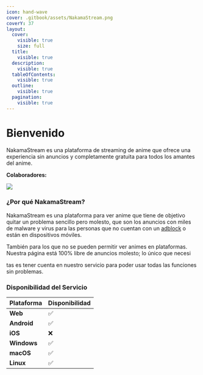 ```yaml
---
icon: hand-wave
cover: .gitbook/assets/NakamaStream.png
coverY: 37
layout:
  cover:
    visible: true
    size: full
  title:
    visible: true
  description:
    visible: true
  tableOfContents:
    visible: true
  outline:
    visible: true
  pagination:
    visible: true
---
```


# Bienvenido

NakamaStream es una plataforma de streaming de anime que ofrece una experiencia sin anuncios y completamente gratuita para todos los amantes del anime.

**Colaboradores:**

![](https://contrib.rocks/image?repo=NakamaStream/NakamaStream)

### ¿Por qué NakamaStream?

NakamaStream es una plataforma para ver anime que tiene de objetivo quitar un problema sencillo pero molesto, que son los anuncios con miles de malware y virus para las personas que no cuentan con un [adblock](https://chromewebstore.google.com/detail/adblock-bloquea-anuncios/gighmmpiobklfepjocnamgkkbiglidom?hl=es) o están en dispositivos móviles.

También para los que no se pueden permitir ver animes en plataformas. Nuestra página está 100% libre de anuncios molesto; lo único que necesi

tas es tener cuenta en nuestro servicio para poder usar todas las funciones sin problemas.

### Disponibilidad del Servicio

| Plataforma  | Disponibilidad |
| ----------- | -------------- |
| **Web**     | ✅              |
| **Android** | ✅              |
| **iOS**     | ❌              |
| **Windows** | ✅              |
| **macOS**   | ✅              |
| **Linux**   | ✅              |

